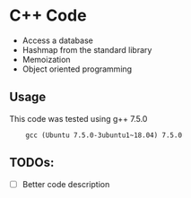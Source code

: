 # C++ Code

- Access a database
- Hashmap from the standard library
- Memoization
- Object oriented programming

## Usage

This code was tested using g++ 7.5.0

        gcc (Ubuntu 7.5.0-3ubuntu1~18.04) 7.5.0


## TODOs:

- [ ] Better code description
